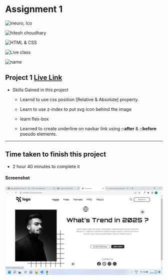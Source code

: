 # Assignment 1

![ineuro, lco](https://img.shields.io/badge/iNeuron-LCO-green)

![hitesh choudhary](https://img.shields.io/badge/Hitesh--Choudhary-Full--stack--JS--bootcamp-red)

![HTML & CSS](https://img.shields.io/badge/HTML-CSS-orange)

![Live class](https://img.shields.io/badge/LIVE--CLASS-PROJECT--1-lightgrey)

![name](https://img.shields.io/badge/Vimal--Kumar-lightgrey)

## Project 1 [Live Link](https://street-stylelandingpage.netlify.app/)

- Skills Gained in this project

  - Learnd to use css position [Relative & Absolute] property.

  - Learn to use z-index to put svg icon behind the image

  - learn flex-box

  - Learned to create underline on navbar link using **::after** & **::before** pseudo elements.

---

## Time taken to finish this project

- 2 hour 40 minutes to complete it

#### Screenshot

![Desktop](./screenshot/PROJECT%201.png)
